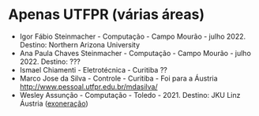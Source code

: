 # Apenas UTFPR (várias áreas)

- Igor Fábio Steinmacher - Computação - Campo Mourão - julho 2022. Destino: Northern Arizona University
- Ana Paula Chaves Steinmacher - Computação - Campo Mourão -  julho 2022. Destino: ???
- Ismael Chiamenti - Eletrotécnica - Curitiba ??
- Marco Jose da Silva - Controle - Curitiba - Foi para a Áustria http://www.pessoal.utfpr.edu.br/mdasilva/
- Wesley Assunção - Computação - Toledo - 2021. Destino: JKU Linz Áustria ([exoneração](https://www.in.gov.br/web/dou/-/portaria-de-pessoal-gabir/utfpr-n-92-de-21-de-janeiro-de-2021-300779236))
